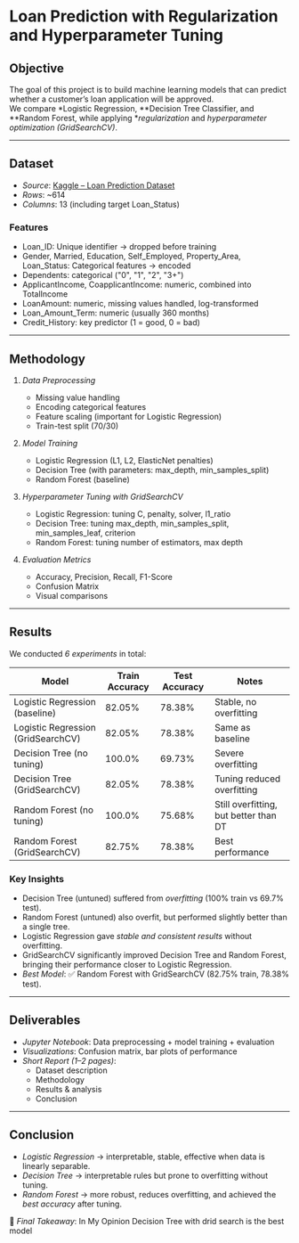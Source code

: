 # Loan Prediction with Regularization and Hyperparameter Tuning

## Objective
The goal of this project is to build machine learning models that can predict whether a customer’s loan application will be approved.  
We compare *Logistic Regression, **Decision Tree Classifier, and **Random Forest, while applying **regularization* and *hyperparameter optimization (GridSearchCV)*.

---

## Dataset
- *Source*: [Kaggle – Loan Prediction Dataset](https://www.kaggle.com/datasets/ninzaami/loan-predication/data)
- *Rows*: ~614
- *Columns*: 13 (including target Loan_Status)

### Features
- Loan_ID: Unique identifier → dropped before training  
- Gender, Married, Education, Self_Employed, Property_Area, Loan_Status: Categorical features → encoded  
- Dependents: categorical ("0", "1", "2", "3+")  
- ApplicantIncome, CoapplicantIncome: numeric, combined into TotalIncome  
- LoanAmount: numeric, missing values handled, log-transformed  
- Loan_Amount_Term: numeric (usually 360 months)  
- Credit_History: key predictor (1 = good, 0 = bad)  

---

## Methodology
1. *Data Preprocessing*
   - Missing value handling  
   - Encoding categorical features  
   - Feature scaling (important for Logistic Regression)  
   - Train-test split (70/30)

2. *Model Training*
   - Logistic Regression (L1, L2, ElasticNet penalties)  
   - Decision Tree (with parameters: max_depth, min_samples_split)  
   - Random Forest (baseline)  

3. *Hyperparameter Tuning with GridSearchCV*
   - Logistic Regression: tuning C, penalty, solver, l1_ratio  
   - Decision Tree: tuning max_depth, min_samples_split, min_samples_leaf, criterion  
   - Random Forest: tuning number of estimators, max depth  

4. *Evaluation Metrics*
   - Accuracy, Precision, Recall, F1-Score  
   - Confusion Matrix  
   - Visual comparisons  

---

## Results

We conducted *6 experiments* in total:

| Model                          | Train Accuracy | Test Accuracy | Notes |
|--------------------------------|----------------|---------------|-------|
| Logistic Regression (baseline) | 82.05%         | 78.38%        | Stable, no overfitting |
| Logistic Regression (GridSearchCV) | 82.05%     | 78.38%        | Same as baseline |
| Decision Tree (no tuning)      | 100.0%         | 69.73%        | Severe overfitting |
| Decision Tree (GridSearchCV)   | 82.05%         | 78.38%        | Tuning reduced overfitting |
| Random Forest (no tuning)      | 100.0%         | 75.68%        | Still overfitting, but better than DT |
| Random Forest (GridSearchCV)   | 82.75%         | 78.38%        | Best performance |

### Key Insights
- Decision Tree (untuned) suffered from *overfitting* (100% train vs 69.7% test).  
- Random Forest (untuned) also overfit, but performed slightly better than a single tree.  
- Logistic Regression gave *stable and consistent results* without overfitting.  
- GridSearchCV significantly improved Decision Tree and Random Forest, bringing their performance closer to Logistic Regression.  
- *Best Model*: ✅ Random Forest with GridSearchCV (82.75% train, 78.38% test).  

---

## Deliverables
- *Jupyter Notebook*: Data preprocessing + model training + evaluation  
- *Visualizations*: Confusion matrix, bar plots of performance  
- *Short Report (1–2 pages)*:  
  - Dataset description  
  - Methodology  
  - Results & analysis  
  - Conclusion  

---

## Conclusion
- *Logistic Regression* → interpretable, stable, effective when data is linearly separable.  
- *Decision Tree* → interpretable rules but prone to overfitting without tuning.  
- *Random Forest* → more robust, reduces overfitting, and achieved the *best accuracy* after tuning.  

📌 *Final Takeaway*: In My Opinion Decision Tree with drid search is the best model 
